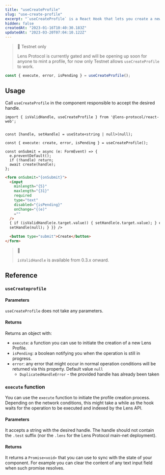 ```yaml
---
title: "useCreateProfile"
slug: "use-create-profile"
excerpt: "`useCreateProfile` is a React Hook that lets you create a new Lens Profile owned by the connected wallet."
hidden: false
createdAt: "2023-01-16T10:40:30.183Z"
updatedAt: "2023-03-20T07:04:10.122Z"
---
```


> 🚧 Testnet only
>
> Lens Protocol is currently gated and will be opening up soon for anyone to mint a profile, for now only Testnet allows `useCreateProfile` to work.

```typescript
const { execute, error, isPending } = useCreateProfile();
```

## Usage

Call `useCreateProfile` in the component responsible to accept the desired handle.

```
import { isValidHandle, useCreateProfile } from '@lens-protocol/react-web';


const [handle, setHandle] = useState<string | null>(null);

const { execute: create, error, isPending } = useCreateProfile();

const onSubmit = async (e: FormEvent) => {
  e.preventDefault();
  if (!handle) return;
  await create(handle);
};
```

```html JSX
<form onSubmit="{onSubmit}">
  <input
    minlength="{5}"
    maxlength="{31}"
    required
    type="text"
    disabled="{isPending}"
    onChange="{(e)"
    =""
  />
  { if (isValidHandle(e.target.value)) { setHandle(e.target.value); } else {
  setHandle(null); } }} />

  <button type="submit">Create</button>
</form>
```

> 🚧
>
> `isValidHandle` is available from 0.3.x onward.

## Reference

### `useCreateprofile`

#### Parameters

`useCreateProfile` does not take any parameters.

#### Returns

Returns an object with:

- `execute`: a function you can use to initiate the creation of a new Lens Profile.
- `isPending`: a boolean notifying you when the operation is still in progress.
- `error`: any error that might occur in normal operation conditions will be returned via this property. Default value `null`
  - `DuplicatedHandleError` - the provided handle has already been taken

### `execute` function

You can use the `execute` function to initiate the profile creation process. Depending on the network conditions, this might take a while as the hook waits for the operation to be executed and indexed by the Lens API.

#### Parameters

It accepts a string with the desired handle. The handle should not contain the `.test` suffix (nor the `.lens` for the Lens Protocol main-net deployment).

#### Returns

It returns a `Promise<void>` that you can use to sync with the state of your component. For example you can clear the content of any text input field when such promise resolves.

